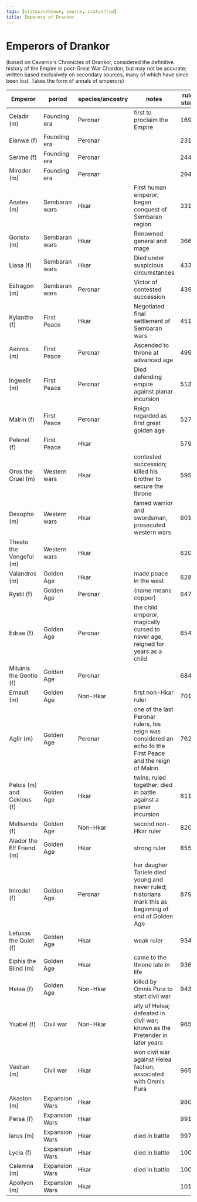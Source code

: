 ```yaml
---
tags: [status/unknown, source, status/tim]
title: Emperors of Drankor
---
```




# Emperors of Drankor

(based on Cavarrio's Chronicles of Drankor, considered the definitive history of the Empire in post-Great War Chardon, but may not be accurate; written based exclusively on secondary sources, many of which have since been lost. Takes the form of annals of emperors)

| Emperor                    | period         | species/ancestry | notes                                                                                                       | rule start | rule end | rule length | Dwarven |
| -------------------------- | -------------- | ---------------- | ----------------------------------------------------------------------------------------------------------- | ---------- | -------- | ----------- | ------- |
| Celadir (m)                | Founding era   | Peronar          | first to proclaim the Empire                                                                                | 169        | 231      | 62          | 4302    |
| Elenwe (f)                 | Founding era   | Peronar          |                                                                                                             | 231        | 244      | 13          | 4364    |
| Serime (f)                 | Founding era   | Peronar          |                                                                                                             | 244        | 294      | 50          | 4377    |
| Mirodor (m)                | Founding era   | Peronar          |                                                                                                             | 294        | 331      | 37          | 4427    |
| Anates (m)                 | Sembaran wars  | Hkar             | First human emperor; began conquest of Sembaran region                                                      | 331        | 366      | 35          | 4464    |
| Goristo (m)                | Sembaran wars  | Hkar             | Renowned general and mage                                                                                   | 366        | 433      | 67          | 4499    |
| Liasa (f)                  | Sembaran wars  | Hkar             | Died under suspicious circumstances                                                                         | 433        | 439      | 6           | 4566    |
| Estragon (m)               | Sembaran wars  | Peronar          | Victor of contested succession                                                                              | 439        | 451      | 12          | 4572    |
| Kylanthe (f)               | First Peace    | Hkar             | Negotiated final settlement of Sembaran wars                                                                | 451        | 499      | 48          | 4584    |
| Aenros (m)                 | First Peace    | Peronar          | Ascended to throne at advanced age                                                                          | 499        | 513      | 14          | 4632    |
| Ingwelir (m)               | First Peace    | Peronar          | Died defending empire against planar incursion                                                              | 513        | 527      | 14          | 4646    |
| Malrin (f)                 | First Peace    | Peronar          | Reign regarded as first great golden age                                                                    | 527        | 579      | 52          | 4660    |
| Pelenel (f)                | First Peace    | Hkar             |                                                                                                             | 579        | 595      | 16          | 4712    |
| Oros the Cruel (m)         | Western wars   | Hkar             | contested succession; killed his brother to secure the throne                                               | 595        | 601      | 6           | 4728    |
| Desopho (m)                | Western wars   | Hkar             | famed warrior and swordsman, prosecuted western wars                                                        | 601        | 620      | 19          | 4734    |
| Thesto the Vengeful (m)    | Western wars   | Hkar             |                                                                                                             | 620        | 628      | 8           | 4753    |
| Valandros (m)              | Golden Age     | Hkar             | made peace in the west                                                                                      | 628        | 647      | 19          | 4761    |
| Rystil (f)                 | Golden Age     | Peronar          | (name means copper)                                                                                         | 647        | 654      | 7           | 4780    |
| Edrae (f)                  | Golden Age     | Peronar          | the child emperor, magically cursed to never age, reigned for years as a child                              | 654        | 684      | 30          | 4787    |
| Miluinis the Gentle (f)    | Golden Age     | Peronar          |                                                                                                             | 684        | 701      | 17          | 4817    |
| Ernault (m)                | Golden Age     | Non-Hkar         | first non-Hkar ruler                                                                                        | 701        | 762      | 61          | 4834    |
| Aglir (m)                  | Golden Age     | Peronar          | one of the last Peronar rulers, his reign was considered an echo fo the First Peace and the reign of Malrin | 762        | 811      | 49          | 4895    |
| Pelois (m) and Cekious (f) | Golden Age     | Hkar             | twins; ruled together; died in battle against a planar incursion                                            | 811        | 820      | 9           | 4944    |
| Melisende (f)              | Golden Age     | Non-Hkar         | second non-Hkar ruler                                                                                       | 820        | 855      | 35          | 4953    |
| Alador the Elf Friend (m)  | Golden Age     | Hkar             | strong ruler                                                                                                | 855        | 879      | 24          | 4988    |
| Imrodel (f)                | Golden Age     | Peronar          | her daugher Tariele died young and never ruled; historians mark this as beginning of end of Golden Age      | 879        | 934      | 55          | 5012    |
| Letusas the Quiet (f)      | Golden Age     | Hkar             | weak ruler                                                                                                  | 934        | 936      | 2           | 5067    |
| Eiphis the Blind (m)       | Golden Age     | Hkar             | came to the throne late in life                                                                             | 936        | 943      | 7           | 5069    |
| Helea (f)                  | Golden Age     | Non-Hkar         | killed by Omnis Pura to start civil war                                                                 | 943        | 965      | 22          | 5076    |
| Ysabel (f)                 | Civil war      | Non-Hkar         | ally of Helea; defeated in civil war; known as the Pretender in later years                                 | 965        | 971      | 6           | 5098    |
| Vestian (m)                | Civil war      | Hkar             | won civil war against Helea faction; associated with Omnis Pura                                         | 965        | 980      | 15          | 5098    |
| Akaston (m)                | Expansion Wars | Hkar             |                                                                                                             | 980        | 991      | 11          | 5113    |
| Persa (f)                  | Expansion Wars | Hkar             |                                                                                                             | 991        | 997      | 6           | 5124    |
| Iarus (m)                  | Expansion Wars | Hkar             | died in battle                                                                                              | 997        | 1006     | 9           | 5130    |
| Lycia (f)                  | Expansion Wars | Hkar             | died in battle                                                                                              | 1006       | 1007     | 1           | 5139    |
| Calemna (m)                | Expansion Wars | Hkar             | died in battle                                                                                              | 1007       | 1011     | 4           | 5140    |
| Apollyon (m)               | Expansion Wars | Hkar             |                                                                                                             | 1011       | 1059     | 48          | 5144    |
<!-- TBLFM: $7=($6-$5) -->
<!-- TBLFM: $8=($5+4133) -->

